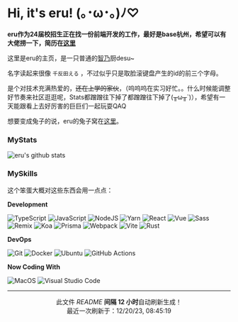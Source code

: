 # Hi, it's eru! (｡･ω･｡)ﾉ♡

**eru作为24届校招生正在找一份前端开发的工作，最好是base杭州，希望可以有大佬捞一下，简历在[这里](https://github.com/ERUIHNIYHBKBNF/ERUIHNIYHBKBNF/blob/master/resume.pdf)**

这里是eru的主页，是一只普通的[智乃](https://zh.moegirl.org.cn/%E9%A6%99%E9%A3%8E%E6%99%BA%E4%B9%83)厨desu\~

名字读起来很像 `千反田える` ，不过似乎只是取脸滚键盘产生的id的前三个字母。

是个对技术充满热爱的，~~还在上学的家伙~~，（呜呜呜在实习好忙。。什么时候能调整好节奏来社区逛逛呢，Stats都蹭蹭往下掉了都蹭蹭往下掉了(╥ω╥\`)），希望有一天能跟看上去好厉害的巨巨们一起玩耍QAQ

想要变成兔子的说，eru的兔子窝在[这里](https://eruusagi.moe)。

### MyStats

![eru's github stats](https://github-readme-stats.vercel.app/api?username=ERUIHNIYHBKBNF&theme=dracula&show_icons=true)

### MySkills

这个笨蛋大概对这些东西会用一点点：

**Development**

<p>
  <img alt="TypeScript" src="https://img.shields.io/badge/-TypeScript-3178C6?style=flat-square&logo=typescript&logoColor=white" />
  <img alt="JavaScript" src="https://img.shields.io/badge/-JavaScript-F7DF1E?style=flat-square&logo=javascript&logoColor=white" />
  <img alt="NodeJS" src="https://img.shields.io/badge/-NodeJS-339933?style=flat-square&logo=node.js&logoColor=white" />
  <img alt="Yarn" src="https://img.shields.io/badge/-Yarn-2C8EBB?style=flat-square&logo=yarn&logoColor=white" />
  <img alt="React" src="https://img.shields.io/badge/-React-61DAFB?style=flat-square&logo=react&logoColor=white" />
  <img alt="Vue" src="https://img.shields.io/badge/-Vue-4FC08D?style=flat-square&logo=vue.js&logoColor=white" />
  <img alt="Sass" src="https://img.shields.io/badge/-Sass-CC6699?style=flat-square&logo=sass&logoColor=white" />
  <img alt="Remix" src="https://img.shields.io/badge/-Remix-000000?style=flat-square&logo=remix&logoColor=white" />
  <img alt="Koa" src="https://img.shields.io/badge/-Koa-33333D?style=flat-square&logo=koa&logoColor=white" />
  <img alt="Prisma" src="https://img.shields.io/badge/-Prisma-2D3748?style=flat-square&logo=prisma&logoColor=white" />
  <img alt="Webpack" src="https://img.shields.io/badge/-Webpack-8DD6F9?style=flat-square&logo=webpack&logoColor=white" />
  <img alt="Vite" src="https://img.shields.io/badge/-Vite-646CFF?style=flat-square&logo=vite&logoColor=white" />
  <img alt="Rust" src="https://img.shields.io/badge/-Rust-000000?style=flat-square&logo=rust&logoColor=white" />
</p>

**DevOps**

<p>
  <img alt="Git" src="https://img.shields.io/badge/-Git-F05032?style=flat-square&logo=git&logoColor=white" />
  <img alt="Docker" src="https://img.shields.io/badge/-Docker-2496ED?style=flat-square&logo=Docker&logoColor=white" />
  <img alt="Ubuntu" src="https://img.shields.io/badge/-Ubuntu-E95420?style=flat-square&logo=ubuntu&logoColor=white" />
  <img alt="GitHub Actions" src="https://img.shields.io/badge/-GitHub Actions-2088FF?style=flat-square&logo=GitHub Actions&logoColor=white" />
</p>

**Now Coding With**

<p>
  <img alt="MacOS" src="https://img.shields.io/badge/-MacOS-000000?style=flat-square&logo=macos&logoColor=white" />
  <img alt="Visual Studio Code" src="https://img.shields.io/badge/-Visual Studio Code-007ACC?style=flat-square&logo=visual studio code&logoColor=white" />
</p>

--------

<p align="center">此文件 <i>README</i> <b>间隔 12 小时</b>自动刷新生成！
</br>
最近一次刷新于：12/20/23, 08:45:19
</p>
  
